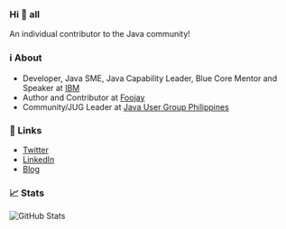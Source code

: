 ### Hi 👋 all

An individual contributor to the Java community!

### ℹ️ About
* Developer, Java SME, Java Capability Leader, Blue Core Mentor and Speaker at [IBM](https://www.ibm.com/ph-en)
* Author and Contributor at [Foojay](https://foojay.io/)
* Community/JUG Leader at [Java User Group Philippines]([https://jugph.com/](https://www.meetup.com/java-user-group-ph/))

### 🔗 Links
* [Twitter](https://twitter.com/rjtmahinay)
* [LinkedIn](https://www.linkedin.com/in/rjtmahinay/)
* [Blog](https://blog.rjtmahinay.com/)

### 📈 Stats

![GitHub Stats](https://github-readme-stats.vercel.app/api?username=rjtmahinay&show_icons=true&hide_border=true&hide_rank=true&title_color=blue&icon_color=blue&text_color=blue)
